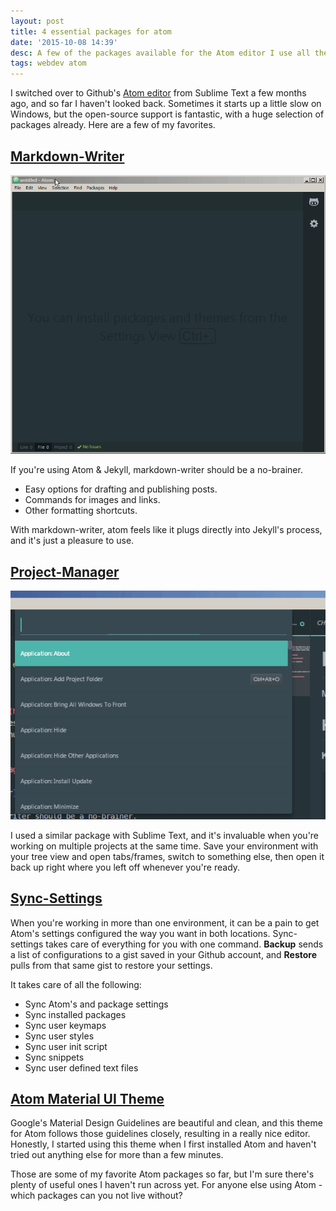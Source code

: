 ```yaml
---
layout: post
title: 4 essential packages for atom
date: '2015-10-08 14:39'
desc: A few of the packages available for the Atom editor I use all the time.
tags: webdev atom
---
```


I switched over to Github's [Atom editor](http://atom.io) from Sublime Text a few months ago, and so far I haven't looked back. Sometimes it starts up a little slow on Windows, but the open-source support is fantastic, with a huge selection of packages already. Here are a few of my favorites.

## [Markdown-Writer](https://atom.io/packages/markdown-writer)

![Creating a new post with markdown-writer](\assets\markdown-writer.gif)

If you're using Atom & Jekyll, markdown-writer should be a no-brainer.

- Easy options for drafting and publishing posts.
- Commands for images and links.
- Other formatting shortcuts.

With markdown-writer, atom feels like it plugs directly into Jekyll's process, and it's just a pleasure to use.

## [Project-Manager](https://github.com/danielbrodin/atom-project-manager)

![using project manager](\assets\project-manager.gif)

I used a similar package with Sublime Text, and it's invaluable when you're working on multiple projects at the same time. Save your environment with your tree view and open tabs/frames, switch to something else, then open it back up right where you left off whenever you're ready.

## [Sync-Settings](https://atom.io/packages/sync-settings)

When you're working in more than one environment, it can be a pain to get Atom's settings configured the way you want in both locations. Sync-settings takes care of everything for you with one command. **Backup** sends a list of configurations to a gist saved in your Github account, and **Restore** pulls from that same gist to restore your settings.

It takes care of all the following:

- Sync Atom's and package settings
- Sync installed packages
- Sync user keymaps
- Sync user styles
- Sync user init script
- Sync snippets
- Sync user defined text files

## [Atom Material UI Theme](https://atom.io/themes/material)

Google's Material Design Guidelines are beautiful and clean, and this theme for Atom follows those guidelines closely, resulting in a really nice editor. Honestly, I started using this theme when I first installed Atom and haven't tried out anything else for more than a few minutes.

Those are some of my favorite Atom packages so far, but I'm sure there's plenty of useful ones I haven't run across yet. For anyone else using Atom - which packages can you not live without?

